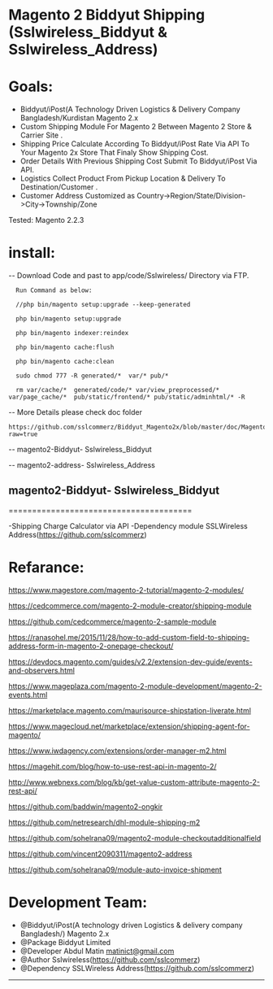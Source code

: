 
Magento 2 Biddyut Shipping (Sslwireless_Biddyut &  Sslwireless_Address)
=======================================

Goals:
=======================================

- Biddyut/iPost(A Technology Driven Logistics & Delivery Company Bangladesh/Kurdistan Magento 2.x
- Custom Shipping Module For Magento 2 Between Magento 2 Store & Carrier Site .
- Shipping Price Calculate According To Biddyut/iPost Rate Via API To Your Magento 2x Store That Finaly Show Shipping Cost.
- Order Details With Previous Shipping Cost Submit To Biddyut/iPost Via API.
- Logistics Collect Product From Pickup Location & Delivery To Destination/Customer .
- Customer Address Customized as Country->Region/State/Division->City->Township/Zone

Tested: Magento 2.2.3


install:
=======================================

-- Download Code and past to app/code/Sslwireless/ Directory via FTP.

      Run Command as below:

      //php bin/magento setup:upgrade --keep-generated

      php bin/magento setup:upgrade  

      php bin/magento indexer:reindex

      php bin/magento cache:flush

      php bin/magento cache:clean

      sudo chmod 777 -R generated/*  var/* pub/*

      rm var/cache/*  generated/code/* var/view_preprocessed/* var/page_cache/*  pub/static/frontend/* pub/static/adminhtml/* -R

-- More Details please check doc folder

    https://github.com/sslcommerz/Biddyut_Magento2x/blob/master/doc/Magento2x_Biddyut_Doc.docx?raw=true

-- magento2-Biddyut- Sslwireless_Biddyut

-- magento2-address- Sslwireless_Address



## magento2-Biddyut- Sslwireless_Biddyut
=======================================

 -Shipping Charge Calculator via API
 -Dependency module  SSLWireless Address(https://github.com/sslcommerz)



Refarance:
=======================================

https://www.magestore.com/magento-2-tutorial/magento-2-modules/

https://cedcommerce.com/magento-2-module-creator/shipping-module

https://github.com/cedcommerce/magento-2-sample-module

https://ranasohel.me/2015/11/28/how-to-add-custom-field-to-shipping-address-form-in-magento-2-onepage-checkout/

https://devdocs.magento.com/guides/v2.2/extension-dev-guide/events-and-observers.html

https://www.mageplaza.com/magento-2-module-development/magento-2-events.html

https://marketplace.magento.com/maurisource-shipstation-liverate.html

https://www.magecloud.net/marketplace/extension/shipping-agent-for-magento/

https://www.iwdagency.com/extensions/order-manager-m2.html

https://magehit.com/blog/how-to-use-rest-api-in-magento-2/

http://www.webnexs.com/blog/kb/get-value-custom-attribute-magento-2-rest-api/

https://github.com/baddwin/magento2-ongkir

https://github.com/netresearch/dhl-module-shipping-m2

https://github.com/sohelrana09/magento2-module-checkoutadditionalfield

https://github.com/vincent2090311/magento2-address

https://github.com/sohelrana09/module-auto-invoice-shipment




Development Team:
=======================================
 * @Biddyut/iPost(A technology driven Logistics & delivery company Bangladesh/) Magento 2.x
 * @Package       Biddyut Limited
 * @Developer     Abdul Matin <matinict@gmail.com>
 * @Author        Sslwireless(https://github.com/sslcommerz)
 * @Dependency    SSLWireless Address(https://github.com/sslcommerz)

---
